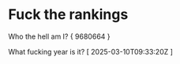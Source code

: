 # Fuck the rankings

Who the hell am I?
{ 9680664 }

What fucking year is it?
[ 2025-03-10T09:33:20Z ]
